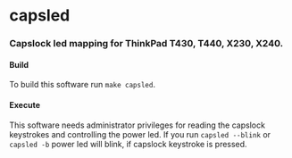 # capsled
### Capslock led mapping for ThinkPad T430, T440, X230, X240.


#### Build

To build this software run `make capsled`.

#### Execute

This software needs administrator privileges for reading the capslock keystrokes and controlling the power led. 
If you run `capsled --blink` or `capsled -b` power led will blink, if capslock keystroke is pressed.
